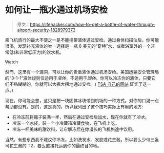 # 如何让一瓶水通过机场安检

> 原文：<https://lifehacker.com/how-to-get-a-bottle-of-water-through-airport-security-1828979373>

乘飞机旅行的最大不便之一是不能携带液体通过安检。通过身体扫描仪后，你可能很渴，发现补充液体的唯一选择是一瓶 8 美元的“奇特”水，或者浴室外的一个非常低(和非常低压力)的饮水机。

Watch

然而，这里有一个漏洞，可以让你的贵重液体通过机场安检。美国运输安全管理局的“3-1-1”液体规则仅适用于*液体*，不适用于*固体*。你可以冷冻你的液体，只要它们不粘糊糊的，你就可以大摇大摆地通过安检。( [TSA 自己的网站](https://www.tsa.gov/travel/security-screening/whatcanibring/items/ice) 证实了这一点。)

现在，你可能会想，这只是把一块固体冰块带到机场的一种方式，对你的口渴一点帮助都没有。是的，这是真的，所以我列出了这个技巧实际上有用的地方:

*   在冷冻前将瓶子装满一半，然后在通过安检后加水，现在你就有了*冷水*。
*   冷冻一个冰袋，装一个小冷藏箱冷藏食物，在飞机上吃。
*   冷冻一杯美味的甜饮料，让它解冻后在你漫长的飞机旅途中饮用。

当然，有些东西我不建议你冷冻，比如洗发水、发胶或花生酱。所以要么少带三盎司花生酱的 T2，要么直接托运到你的最终目的地。